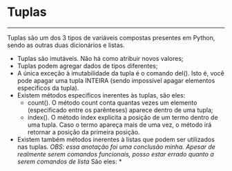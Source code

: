 # Tuplas
---
Tuplas são um dos 3 tipos de variáveis compostas presentes em Python, sendo as outras duas dicionários e listas.
* Tuplas são imutáveis. Não há como atribuir novos valores;
* Tuplas podem agregar dados de tipos diferentes;
* A única exceção à imutabilidade da tupla é o comando del(). Isto é, você pode apagar uma tupla INTEIRA (sendo impossível apagar elementos específicos da tupla).
* Existem métodos específicos inerentes às tuplas, são eles:
   * count(). O método count conta quantas vezes um elemento (especificado entre os parênteses) aparece dentro de uma tupla;
   * index(). O método index explicita a posição de um termo dentro de uma tupla. Caso o termo apareça mais de uma vez, o método irá retornar a posição da primeira posição.
* Existem também métodos inerentes à listas que podem ser utilizados nas tuplas.
*OBS: essa anotação foi uma conclusão minha. Apesar de realmente serem comandos funcionais, posso estar errado quanto a serem comandos de lista*
São eles:
   * 